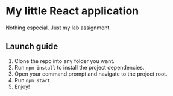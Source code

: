 # My little React application
Nothing especial. Just my lab assignment.

## Launch guide
1. Clone the repo into any folder you want.
2. Run `npm install` to install the project dependencies.
3. Open your command prompt and navigate to the project root.
4. Run `npm start`.
5. Enjoy!